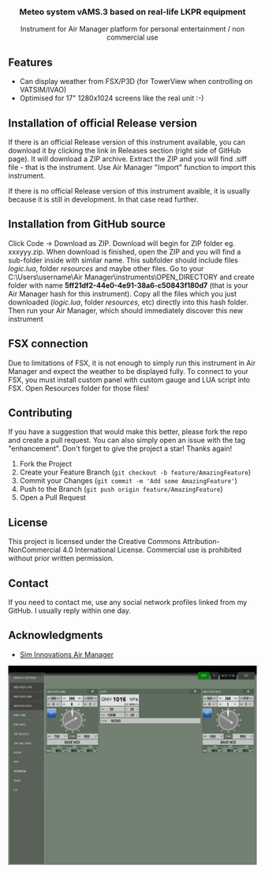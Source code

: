 <div align="center">
  <h3 align="center">Meteo system vAMS.3 based on real-life LKPR equipment</h3>
  <p align="center">
    Instrument for Air Manager platform for personal entertainment / non commercial use
  </p>
</div>

## Features
* Can display weather from FSX/P3D (for TowerView when controlling on VATSIM/IVAO)
* Optimised for 17" 1280x1024 screens like the real unit :-)

## Installation of official Release version
If there is an official Release version of this instrument available, you can download it by clicking the link in Releases section (right side of GitHub page). It will download a ZIP archive. Extract the ZIP and you will find .siff file - that is the instrument. Use Air Manager "Import" function to import this instrument.

If there is no official Release version of this instrument avaible, it is usually because it is still in development. In that case read further.

## Installation from GitHub source
Click Code -> Download as ZIP. Download will begin for ZIP folder eg. xxxyyy.zip. When download is finished, open the ZIP and you will find a sub-folder inside with similar name. This subfolder should include files <i>logic.lua</i>, folder <i>resources</i> and maybe other files. Go to your C:\Users\username\Air Manager\instruments\OPEN_DIRECTORY and create folder with name <b>5ff21df2-44e0-4e91-38a6-c50843f180d7</b> (that is your Air Manager hash for this instrument). Copy all the files which you just downloaded (<i>logic.lua</i>, folder <i>resources</i>, etc) directly into this hash folder. Then run your Air Manager, which should immediately discover this new instrument

## FSX connection
Due to limitations of FSX, it is not enough to simply run this instrument in Air Manager and expect the weather to be displayed fully. To connect to your FSX, you must install custom panel with custom gauge and LUA script into FSX. Open Resources folder for those files!

## Contributing
If you have a suggestion that would make this better, please fork the repo and create a pull request. You can also simply open an issue with the tag "enhancement".
Don't forget to give the project a star! Thanks again!

1. Fork the Project
2. Create your Feature Branch (`git checkout -b feature/AmazingFeature`)
3. Commit your Changes (`git commit -m 'Add some AmazingFeature'`)
4. Push to the Branch (`git push origin feature/AmazingFeature`)
5. Open a Pull Request

## License
This project is licensed under the Creative Commons Attribution-NonCommercial 4.0 International License. Commercial use is prohibited without prior written permission.

## Contact
If you need to contact me, use any social network profiles linked from my GitHub. I usually reply within one day.

## Acknowledgments
* [Sim Innovations Air Manager](https://www.siminnovations.com/)

<div align="center">
    <img src="preview.png" alt="Logo">
</div>
